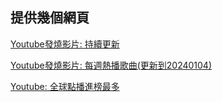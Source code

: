## 提供幾個網頁
[Youtube發燒影片: 持續更新](https://yatinisgood.github.io/YoutubeMusicCharts/index_%E7%99%BC%E7%87%92%E9%9F%B3%E6%A8%82%E5%BD%B1%E7%89%87.html)

[Youtube發燒影片: 每週熱播歌曲(更新到20240104)](https://yatinisgood.github.io/YoutubeMusicCharts/index_%E6%AF%8F%E9%80%B1%E7%86%B1%E6%92%AD%E6%AD%8C%E6%9B%B2_20240104.html)

[Youtube: 全球點播進榜最多](https://yatinisgood.github.io/YoutubeMusicCharts/index_%E5%85%A8%E7%90%83%E5%85%A5%E6%A6%9C%E6%92%AD%E6%94%BE%E6%AC%A1%E6%95%B8%E6%9C%80%E5%A4%9A.html)

